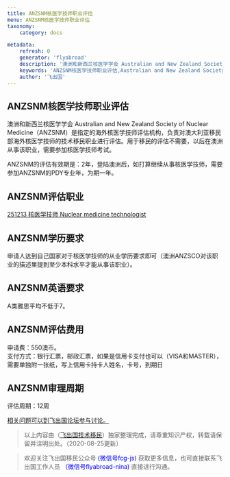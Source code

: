 ```yaml
---
title: ANZSNM核医学技师职业评估
menu: ANZSNM核医学技师职业评估
taxonomy:
    category: docs

metadata:
    refresh: 0
    generator: 'flyabroad'
    description: '澳洲和新西兰核医学学会 Australian and New Zealand Society of Nuclear Medicine（ANZSNM）是指定的海外核医学技师评估机构，负责对澳大利亚移民部海外核医学技师的技术移民职业进行评估。用于移民的评估不需要，以后在澳洲从事该职业，需要参加核医学技师考试。'
    keywords: 'ANZSNM核医学技师职业评估,Australian and New Zealand Society of Nuclear Medicine'
    author: '飞出国'
---
```


## ANZSNM核医学技师职业评估 ##

澳洲和新西兰核医学学会 Australian and New Zealand Society of Nuclear Medicine（ANZSNM）是指定的海外核医学技师评估机构，负责对澳大利亚移民部海外核医学技师的技术移民职业进行评估。用于移民的评估不需要，以后在澳洲从事该职业，需要参加核医学技师考试。

ANZSNM的评估有效期是：2年，登陆澳洲后，如打算继续从事核医学技师，需要参加ANZSNM的PDY专业年，为期一年。

## ANZSNM评估职业 ##

[251213	核医学技师	Nuclear medicine technologist](http://anzsco.cgvisa.com/251213)

## ANZSNM学历要求 ##

申请人达到自己国家对于核医学技师的从业学历要求即可（澳洲ANZSCO对该职业的描述里提到至少本科水平才能从事该职业）。

## ANZSNM英语要求 ##

A类雅思平均不低于7。

## ANZSNM评估费用 ##

申请费：550澳币。  
支付方式：银行汇票，邮政汇票，如果是信用卡支付也可以（VISA和MASTER），需要单独附一张纸，写上信用卡持卡人姓名，卡号，到期日

## ANZSNM审理周期 ##

评估周期：12周 

[相关问题可以到飞出国论坛参与讨论。](http://bbs.fcgvisa.com/c/ass?target=_blank)

> 以上内容由（[飞出国技术移民](http://js.flyabroad.com.hk)）独家整理完成，请尊重知识产权，转载请保留并注明出处。（2020-08-25更新）

> 欢迎关注飞出国移民公众号 <font color=Blue>(微信号fcg-js)</font> 获取更多信息，也可直接联系飞出国工作人员 <font color=Blue>（微信号flyabroad-nina)</font> 直接进行沟通。